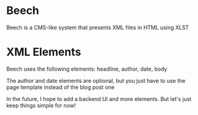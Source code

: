 # Beech
Beech is a CMS-like system that presents XML files in HTML using XLST

# XML Elements
Beech uses the following elements:
headline, author, date, body

The author and date elements are optional, but you just have to use the page template instead of the blog post one
  
In the future, I hope to add a backend UI and more elements. But let's just keep things simple for now!

